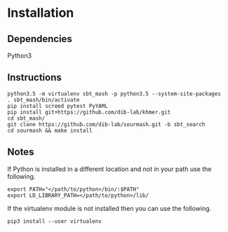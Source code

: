 # Installation

## Dependencies
Python3

## Instructions
```
python3.5 -m virtualenv sbt_mash -p python3.5 --system-site-packages
. sbt_mash/bin/activate
pip install screed pytest PyYAML
pip install git+https://github.com/dib-lab/khmer.git
cd sbt_mash/
git clone https://github.com/dib-lab/sourmash.git -b sbt_search
cd sourmash && make install
```
## Notes
If Python is installed in a different location and not in your path use the following.
```
export PATH="</path/to/python>/bin/:$PATH"
export LD_LIBRARY_PATH=</path/to/python>/lib/
```
If the virtualenv module is not installed then you can use the following.
```
pip3 install --user virtualenv
```
